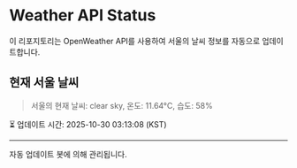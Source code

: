 
# Weather API Status

이 리포지토리는 OpenWeather API를 사용하여 서울의 날씨 정보를 자동으로 업데이트합니다.

## 현재 서울 날씨
> 서울의 현재 날씨: clear sky, 온도: 11.64°C, 습도: 58%

⏳ 업데이트 시간: 2025-10-30 03:13:08 (KST)

---
자동 업데이트 봇에 의해 관리됩니다.
